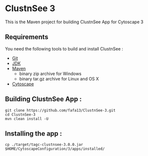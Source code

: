 # ClustnSee 3

This is the Maven project for building ClustnSee App for Cytoscape 3

## Requirements

You need the following tools to build and install ClustnSee :

  * [Git](https://github.com/git-guides/install-git)
  * [JDK](https://www.oracle.com/java/technologies/downloads/)
  * [Maven](https://maven.apache.org/download.cgi)
    * binary zip archive for Windows
    * binary tar.gz archive for Linux and OS X
  * [Cytoscape](https://cytoscape.org/download.html)

## Building ClustnSee App :
```
git clone https://github.com/fafa13/ClustnSee-3.git
cd ClustnSee-3
mvn clean install -U
```
## Installing the app :
```
cp ./target/tagc-clustnsee-3.0.0.jar $HOME/CytoscapeConfiguration/3/apps/installed/
```
